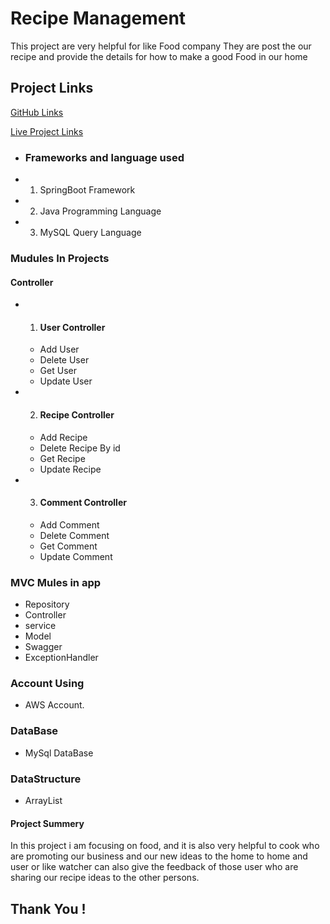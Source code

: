 # Recipe Management

This project are very helpful for like Food company They are post the our recipe and provide the details for how to make a good Food in our home
## Project Links

[GitHub Links](https://github.com/laljisingh/mctSpringBoot/tree/main/recipe)

[Live Project Links](http://3.144.42.47:8080/swagger-ui.html#/)

- ### Frameworks and language used 
- 1. SpringBoot Framework
- 2. Java Programming Language
- 3. MySQL Query Language

### Mudules In Projects
#### Controller
- 1. #### User Controller
    - Add User
    - Delete User
    - Get User
    - Update User
- 2. #### Recipe Controller
    - Add Recipe
    - Delete Recipe By id
    - Get Recipe
    - Update Recipe
    
- 3. #### Comment Controller 
    - Add Comment
    - Delete Comment
    - Get Comment
    - Update Comment

### MVC Mules in app
- Repository
- Controller
- service
- Model
- Swagger
- ExceptionHandler

### Account Using
- AWS Account.

### DataBase
- MySql DataBase 

### DataStructure
 - ArrayList

#### Project Summery
In this project i am focusing on food, and it is also very helpful to cook who are 
promoting our business and our new ideas to the home to home and user or like watcher can also 
give the feedback of those user who are sharing our recipe ideas to the other persons.

## Thank You !
